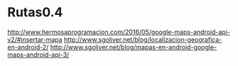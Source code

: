 # Rutas0.4

http://www.hermosaprogramacion.com/2016/05/google-maps-android-api-v2/#insertar-mapa
http://www.sgoliver.net/blog/localizacion-geografica-en-android-2/
http://www.sgoliver.net/blog/mapas-en-android-google-maps-android-api-3/
